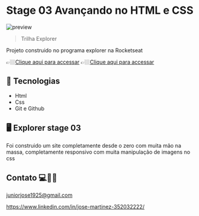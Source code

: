 # Stage 03 Avançando no HTML e CSS

![preview](./.github/projeto_05.png.png)


> Trilha Explorer 

Projeto construido no programa explorer na Rocketseat

👉🏼[Clique aqui para accessar](https://jose26362780.github.io/Projeto-05/)
👉🏼[Clique aqui para accessar](https://projeto-05.netlify.app/)



##  🔧 Tecnologias


- Html 
- Css
- Git e Github

##  🖥️ Explorer stage 03


Foi construido um site completamente desde o zero com muita mão na massa, completamente responsivo com muita manipulação de imagens no css



## Contato 💻🧑‍💻 

juniorjose1925@gmail.com


https://www.linkedin.com/in/jose-martinez-352032222/
